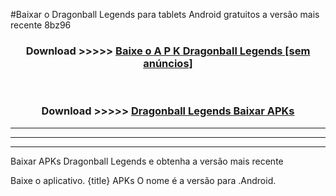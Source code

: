 #Baixar o Dragonball Legends   para tablets Android gratuitos a versão mais recente 8bz96


<div align="center">
<h3>Download >>>>> <a href="https://pt-web.web.app/?pt= Dragonball Legends ">Baixe o A P K Dragonball Legends  [sem anúncios]</a></h3><br>

<h3>Download >>>>> <a href="https://pt-web.web.app/?pt= Dragonball Legends ">Dragonball Legends  Baixar APKs</a></h3>
</div>

----------------------------------------------------------

----------------------------------------------------------

----------------------------------------------------------

Baixar APKs Dragonball Legends  e obtenha a versão mais recente

Baixe o aplicativo. {title} APKs O nome é a versão para .Android.


